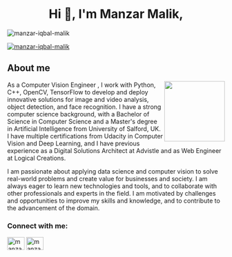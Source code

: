 

<h1 align="center">Hi 👋, I'm Manzar Malik,</h1>

<p align="left"> <img src="https://komarev.com/ghpvc/?username=shukur-alom&label=Profile%20views&color=0e75b6&style=flat" alt="manzar-iqbal-malik" /> </p>

<p align="left"> <a href="https://github.com/ryo-ma/github-profile-trophy"><img src="https://github-profile-trophy.vercel.app/?username=shukur-alom" alt="manzar-iqbal-malik" /></a> </p>

## About me

<img align="right" width="140" height="140" src="bit.ly_3GsR02k.png">
As a Computer Vision Engineer , I work with Python, C++, OpenCV, TensorFlow to develop and deploy innovative solutions for image and video analysis, object detection, and face recognition. I have a strong computer science background, with a Bachelor of Science in Computer Science and a Master's degree in Artificial Intelligence from University of Salford, UK. I have multiple certifications from Udacity in Computer Vision and Deep Learning, and I have previous experience as a Digital Solutions Architect at Advistle and as Web Engineer at Logical Creations.

I am passionate about applying data science and computer vision to solve real-world problems and create value for businesses and society. I am always eager to learn new technologies and tools, and to collaborate with other professionals and experts in the field. I am motivated by challenges and opportunities to improve my skills and knowledge, and to contribute to the advancement of the domain.
<br />


<h3 align="left">Connect with me:</h3>
<p align="left">
<a href="https://linkedin.com/in/manzarimalik" target="blank"><img align="center" src="https://raw.githubusercontent.com/rahuldkjain/github-profile-readme-generator/master/src/images/icons/Social/linked-in-alt.svg" alt="manzar-malik-linkedin" height="30" width="40" /></a>
<a href="https://kaggle.com/manzariqbalmalik" target="blank"><img align="center" src="https://raw.githubusercontent.com/rahuldkjain/github-profile-readme-generator/master/src/images/icons/Social/kaggle.svg" alt="manzar-malik-kaggle" height="30" width="40" /></a>
</p>

<!--
**ManzarIMalik/manzarimalik** is a ✨ _special_ ✨ repository because its `README.md` (this file) appears on your GitHub profile.

Here are some ideas to get you started:

- 🔭 I’m currently working on ...
- 🌱 I’m currently learning ...
- 👯 I’m looking to collaborate on ...
- 🤔 I’m looking for help with ...
- 💬 Ask me about ...
- 📫 How to reach me: ...
- 😄 Pronouns: ...
- ⚡ Fun fact: ...
-->
